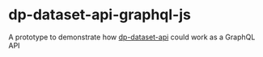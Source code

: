 dp-dataset-api-graphql-js
=====

A prototype to demonstrate how [dp-dataset-api](https://github.com/ONSdigital/dp-dataset-api/) could work as a GraphQL API